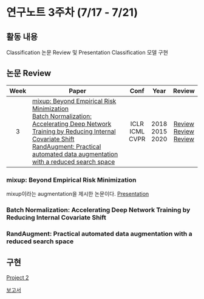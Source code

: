 # 연구노트 3주차 (7/17 - 7/21)
## 활동 내용
Classification 논문 Review 및 Presentation
Classification 모델 구현

## 논문 Review
| Week   | Paper                                               | Conf | Year   | Review   |
| :----: | ------------------------------------------------------- | :----: | :------------: | :------: |
| 3    | [mixup: Beyond Empirical Risk Minimization](https://arxiv.org/pdf/1710.09412.pdf)<br>[Batch Normalization: Accelerating Deep Network Training by Reducing Internal Covariate Shift](https://arxiv.org/pdf/1502.03167.pdf)<br>[RandAugment: Practical automated data augmentation with a reduced search space](https://arxiv.org/pdf/1909.13719.pdf) | ICLR<br>ICML<br>CVPR  | 2018<br>2015<br>2020 | [Review](https://github.com/Chihiro0623/2023summer-selfstudy1/blob/main/week1/Reviews/ImageNet%20Classification%20with%20Deep%20Convolutional%20Neural%20Networks.pdf)<br>[Review](https://github.com/Chihiro0623/2023summer-selfstudy1/blob/main/week1/Reviews/Very%20Deep%20Convolutional%20Networks%20for%20Large-Scale%20Image%20Recognition.pdf)<br>[Review](https://github.com/Chihiro0623/2023summer-selfstudy1/blob/main/week1/Reviews/Deep%20Residual%20Learning%20for%20Image%20Recognition.pdf) |



### mixup: Beyond Empirical Risk Minimization
mixup이라는 augmentation을 제시한 논문이다. [Presentation](https://github.com/Chihiro0623/2023summer-selfstudy1/blob/main/week3/Reviews/mixup_%20BEYOND%20EMPIRICAL%20RISK%20MINIMIZATION.pptx)

### Batch Normalization: Accelerating Deep Network Training by Reducing Internal Covariate Shift


### RandAugment: Practical automated data augmentation with a reduced search space





## 구현
[Project 2](https://github.com/Chihiro0623/2023summer-selfstudy1/blob/main/week3/Project/week2.pdf)  


[보고서](https://github.com/Chihiro0623/2023summer-selfstudy1/blob/main/week3/Project/Assignment2.pdf)  

